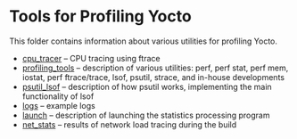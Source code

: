 # Tools for Profiling Yocto
This folder contains information about various utilities for profiling Yocto.
* [cpu_tracer](./cpu_tracer.md) – CPU tracing using ftrace  
* [profiling_tools](./profiling_info.md) – description of various utilities: perf, perf stat, perf mem, iostat, perf ftrace/trace, lsof, psutil, strace, and in-house developments  
* [psutil_lsof](./psutil_lsof.md) – description of how psutil works, implementing the main functionality of lsof  
* [logs](./logs) – example logs  
* [launch](./launch.md) – description of launching the statistics processing program  
* [net_stats](./net_stats.md) – results of network load tracing during the build  
